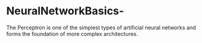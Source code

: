 # NeuralNetworkBasics-
The Perceptron is one of the simplest types of artificial neural networks and forms the foundation of more complex architectures.
